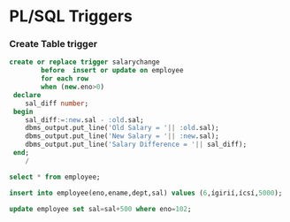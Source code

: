 # PL/SQL Triggers

### Create Table trigger

``` sql
create or replace trigger salarychange
        before  insert or update on employee
        for each row
        when (new.eno>0)
 declare
    sal_diff number;
 begin
    sal_diff:=:new.sal - :old.sal;
    dbms_output.put_line('Old Salary = '|| :old.sal);
    dbms_output.put_line('New Salary = '|| :new.sal);
    dbms_output.put_line('Salary Difference = '|| sal_diff);
 end;
    /
```

``` sql
select * from employee;
```

``` sql
insert into employee(eno,ename,dept,sal) values (6,ígirií,ícsí,5000);
```

``` sql
update employee set sal=sal+500 where eno=102;
```
